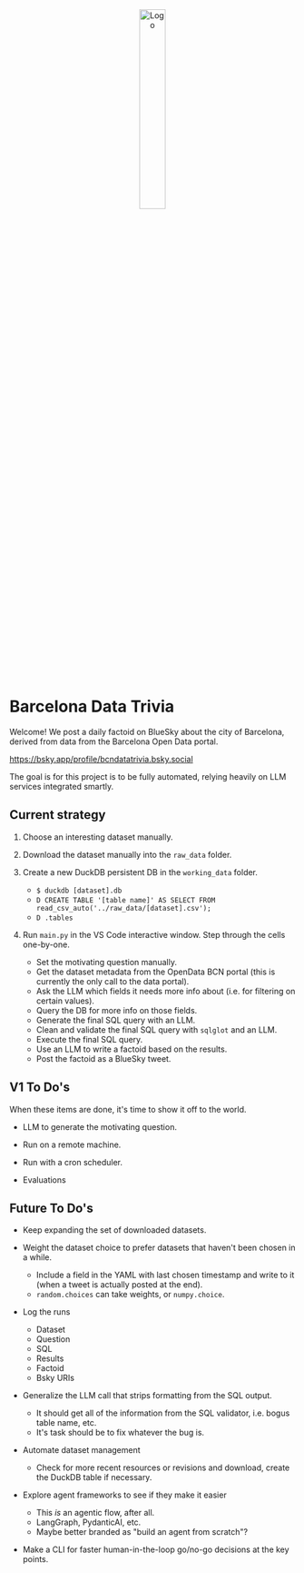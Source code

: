 <div align="center">
  <img src="./images/logo2.png" alt="Logo" width="30%"/>
</div>

Barcelona Data Trivia
=========

Welcome! We post a daily factoid on BlueSky about the city of Barcelona, derived from data from the Barcelona Open Data portal.

https://bsky.app/profile/bcndatatrivia.bsky.social

The goal is for this project is to be fully automated, relying heavily on LLM services integrated smartly.


Current strategy
-------
1. Choose an interesting dataset manually.

2. Download the dataset manually into the `raw_data` folder.

3. Create a new DuckDB persistent DB in the `working_data` folder.
    - `$ duckdb [dataset].db`
    - `D CREATE TABLE '[table name]' AS SELECT FROM read_csv_auto('../raw_data/[dataset].csv');`
    - `D .tables`

4. Run `main.py` in the VS Code interactive window. Step through the cells one-by-one.
    - Set the motivating question manually.
    - Get the dataset metadata from the OpenData BCN portal (this is currently the only call to the data portal).
    - Ask the LLM which fields it needs more info about (i.e. for filtering on certain values).
    - Query the DB for more info on those fields.
    - Generate the final SQL query with an LLM.
    - Clean and validate the final SQL query with `sqlglot` and an LLM.
    - Execute the final SQL query.
    - Use an LLM to write a factoid based on the results.
    - Post the factoid as a BlueSky tweet.


V1 To Do's
----------
When these items are done, it's time to show it off to the world.

* LLM to generate the motivating question.

* Run on a remote machine.

* Run with a cron scheduler.

* Evaluations

    
Future To Do's
--------------
* Keep expanding the set of downloaded datasets.

* Weight the dataset choice to prefer datasets that haven't been chosen in a while.
    - Include a field in the YAML with last chosen timestamp and write to it (when a tweet is actually posted at the end).
    - `random.choices` can take weights, or `numpy.choice`.

* Log the runs
    - Dataset
    - Question
    - SQL
    - Results
    - Factoid
    - Bsky URIs

* Generalize the LLM call that strips formatting from the SQL output.
    - It should get all of the information from the SQL validator, i.e. bogus table name, etc.
    - It's task should be to fix whatever the bug is.

* Automate dataset management
    * Check for more recent resources or revisions and download, create the DuckDB table if necessary.

* Explore agent frameworks to see if they make it easier
    - This *is* an agentic flow, after all.
    - LangGraph, PydanticAI, etc.
    - Maybe better branded as "build an agent from scratch"?

* Make a CLI for faster human-in-the-loop go/no-go decisions at the key points.
